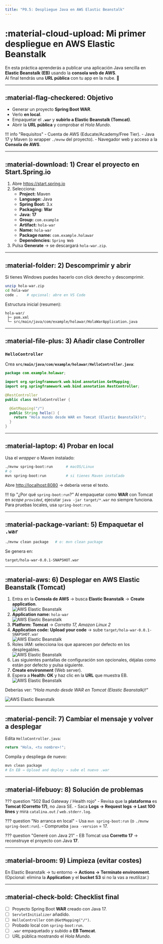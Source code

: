 ```yaml
---
title: "P0.5: Despliegue Java en AWS Elastic Beanstalk"
---
```


# :material-cloud-upload: Mi primer despliegue en AWS Elastic Beanstalk

En esta práctica aprenderás a publicar una aplicación Java sencilla en **Elastic Beanstalk (EB)** usando la **consola web de AWS**.  
Al final tendrás una **URL pública** con tu app en la nube. 🚀


---

## :material-flag-checkered: Objetivo
- Generar un proyecto **Spring Boot WAR**.
- Verlo **en local**.
- Empaquetar el **`.war`** y **subirlo a Elastic Beanstalk (Tomcat)**.
- Abrir la **URL pública** y comprobar el *Hola Mundo*.

!!! info "Requisitos"
    - Cuenta de AWS (Educate/Academy/Free Tier).
    - Java 17 y Maven (o wrapper `./mvnw` del proyecto).
    - Navegador web y acceso a la **Consola de AWS**.

---

## :material-download: 1) Crear el proyecto en Start.Spring.io

1. Abre <https://start.spring.io>  
2. Selecciona:
   - **Project:** Maven
   - **Language:** Java
   - **Spring Boot:** 3.x
   - **Packaging:** **War**
   - **Java:** **17**
   - **Group:** `com.example`
   - **Artifact:** `hola-war`
   - **Name:** `hola-war`
   - **Package name:** `com.example.holawar`
   - **Dependencies:** `Spring Web`
3. Pulsa **Generate** → se descargará `hola-war.zip`.

---

## :material-folder: 2) Descomprimir y abrir
Si tienes Windows puedes hacerlo con click derecho y descomprimir.

```bash
unzip hola-war.zip
cd hola-war
code .    # opcional: abre en VS Code
```

Estructura inicial (resumen):
```
hola-war/
 ├─ pom.xml
 └─ src/main/java/com/example/holawar/HolaWarApplication.java
```

---

## :material-file-plus: 3) Añadir clase Controller


### `HelloController`
Crea **`src/main/java/com/example/holawar/HelloController.java`**:

```java
package com.example.holawar;

import org.springframework.web.bind.annotation.GetMapping;
import org.springframework.web.bind.annotation.RestController;

@RestController
public class HelloController {

  @GetMapping("/")
  public String hello() {
    return "Hola mundo desde WAR en Tomcat (Elastic Beanstalk)!";
  }
}
```

---

## :material-laptop: 4) Probar en local

Usa el *wrapper* o Maven instalado:

```bash
./mvnw spring-boot:run      # macOS/Linux
# o
mvn spring-boot:run         # si tienes Maven instalado
```

Abre <http://localhost:8080> → debería verse el texto.

!!! tip "¿Por qué `spring-boot:run`?"
    Al empaquetar como **WAR** con Tomcat en *scope `provided`*, ejecutar `java -jar target/*.war` no siempre funciona. Para pruebas locales, usa `spring-boot:run`.

---

## :material-package-variant: 5) Empaquetar el `.war`

```bash
./mvnw clean package   # o: mvn clean package
```

Se genera en:

```
target/hola-war-0.0.1-SNAPSHOT.war
```

---

## :material-aws: 6) Desplegar en AWS Elastic Beanstalk (Tomcat)


1. Entra en la **Consola de AWS** → busca **Elastic Beanstalk** → **Create application**.  
![AWS Elastic Beanstalk](P0_5/beanstalk.png)
2. **Application name:** `hola-war`  
![AWS Elastic Beanstalk](P0_5/form1.png)
3. **Platform:** **Tomcat** → *Corretto 17, Amazon Linux 2*  
4. **Application code:** **Upload your code** → sube `target/hola-war-0.0.1-SNAPSHOT.war`  
![AWS Elastic Beanstalk](P0_5/form2.png)
5. Roles IAM: selecciona los que aparecen por defecto en los desplegables.  
![AWS Elastic Beanstalk](P0_5/form3.png)
6. Las siguientes pantallas de configuración son opcionales, déjalas como están por defecto y pulsa siguiente.
7. **Create environment** (Web server).  
8. Espera a **Health: OK** y haz clic en la **URL** que muestra EB.
![AWS Elastic Beanstalk](P0_5/form5.png)

Deberías ver: *“Hola mundo desde WAR en Tomcat (Elastic Beanstalk)!”*

![AWS Elastic Beanstalk](P0_5/form6.png)

---

## :material-pencil: 7) Cambiar el mensaje y volver a desplegar

Edita `HelloController.java`:
```java
return "Hola, <tu nombre>!";
```

Compila y despliega de nuevo:
```bash
mvn clean package
# En EB → Upload and deploy → sube el nuevo .war
```

---

## :material-lifebuoy: 8) Solución de problemas

??? question "502 Bad Gateway / Health rojo"
    - Revisa que la **plataforma** es **Tomcat (Corretto 17)**, no Java SE.
    - Saca **Logs → Request logs → Last 100 lines** y mira `catalina.out` / `web.stderr.log`.

??? question "No arranca en local"
    - Usa `mvn spring-boot:run` (o `./mvnw spring-boot:run`).
    - Comprueba `java -version` = 17.

??? question "Generé con Java 21"
    - EB Tomcat usa **Corretto 17** → reconstruye el proyecto con Java **17**.

---

## :material-broom: 9) Limpieza (evitar costes)
En Elastic Beanstalk → tu entorno → **Actions → Terminate environment**.  
(Opcional: elimina la **Application** y el **bucket S3** si no la vas a reutilizar.)

---

## :material-check-bold: Checklist final
- [ ] Proyecto Spring Boot **WAR** creado con Java 17.  
- [ ] `ServletInitializer` añadido.  
- [ ] `HelloController` con `@GetMapping("/")`.  
- [ ] Probado local con `spring-boot:run`.  
- [ ] `.war` empaquetado y subido a **EB Tomcat**.  
- [ ] URL pública mostrando el *Hola Mundo*.  
